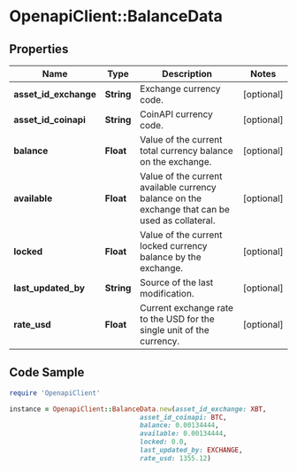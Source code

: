 # OpenapiClient::BalanceData

## Properties

Name | Type | Description | Notes
------------ | ------------- | ------------- | -------------
**asset_id_exchange** | **String** | Exchange currency code. | [optional] 
**asset_id_coinapi** | **String** | CoinAPI currency code. | [optional] 
**balance** | **Float** | Value of the current total currency balance on the exchange. | [optional] 
**available** | **Float** | Value of the current available currency balance on the exchange that can be used as collateral. | [optional] 
**locked** | **Float** | Value of the current locked currency balance by the exchange. | [optional] 
**last_updated_by** | **String** | Source of the last modification.  | [optional] 
**rate_usd** | **Float** | Current exchange rate to the USD for the single unit of the currency.  | [optional] 

## Code Sample

```ruby
require 'OpenapiClient'

instance = OpenapiClient::BalanceData.new(asset_id_exchange: XBT,
                                 asset_id_coinapi: BTC,
                                 balance: 0.00134444,
                                 available: 0.00134444,
                                 locked: 0.0,
                                 last_updated_by: EXCHANGE,
                                 rate_usd: 1355.12)
```



